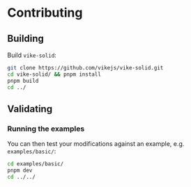 # Contributing

## Building

Build `vike-solid`:

```bash
git clone https://github.com/vikejs/vike-solid.git
cd vike-solid/ && pnpm install
pnpm build
cd ../
```

## Validating

### Running the examples

You can then test your modifications against an example, e.g. `examples/basic/`:

```bash
cd examples/basic/
pnpm dev
cd ../../
```
